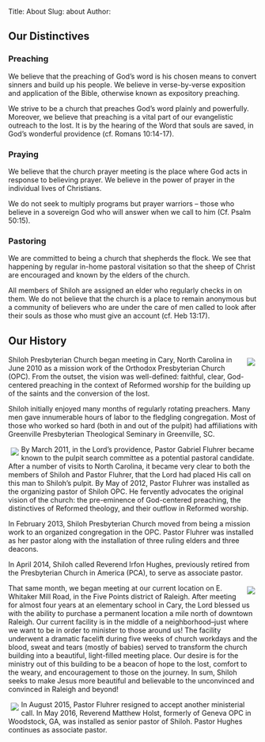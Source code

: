Title: About
Slug: about
Author:

## Our Distinctives

### Preaching

We believe that the preaching of God’s word is his chosen means to convert sinners and build up his people. We believe in verse-by-verse exposition and application of the Bible, otherwise known as expository preaching.

We strive to be a church that preaches God’s word plainly and powerfully. Moreover, we believe that preaching is a vital part of our evangelistic outreach to the lost. It is by the hearing of the Word that souls are saved, in God’s wonderful providence (cf. Romans 10:14-17).

### Praying

We believe that the church prayer meeting is the place where God acts in response to believing prayer. We believe in the power of prayer in the individual lives of Christians.

We do not seek to multiply programs but prayer warriors – those who believe in a sovereign God who will answer when we call to him (Cf. Psalm 50:15).

### Pastoring

We are committed to being a church that shepherds the flock. We see that happening by regular in-home pastoral visitation so that the sheep of Christ are encouraged and known by the elders of the church.

All members of Shiloh are assigned an elder who regularly checks in on them. We do not believe that the church is a place to remain anonymous but a community of believers who are under the care of men called to look after their souls as those who must give an account (cf. Heb 13:17).

## Our History


<img class="img_right thumbnail" style="max-width:400px;float:right;margin:5px;" src="/static/gym.jpg">

Shiloh Presbyterian Church began meeting in Cary, North Carolina in June 2010 as a mission work of the Orthodox Presbyterian Church (OPC). From the outset, the vision was well-defined: faithful, clear, God-centered preaching in the context of Reformed worship for the building up of the saints and the conversion of the lost.

Shiloh initially enjoyed many months of regularly rotating preachers. Many men gave innumerable hours of labor to the fledgling congregation. Most of those who worked so hard (both in and out of the pulpit) had affiliations with Greenville Presbyterian Theological Seminary in Greenville, SC.

<img class="pull_right thumbnail" style="max-width:320px;margin:5px;float:left;" src="/static/fluhrer.jpg">

By March 2011, in the Lord’s providence, Pastor Gabriel Fluhrer became known to the pulpit search committee as a potential pastoral candidate. After a number of visits to North Carolina, it became very clear to both the members of Shiloh and Pastor Fluhrer, that the Lord had placed His call on this man to Shiloh’s pulpit. By May of 2012, Pastor Fluhrer was installed as the organizing pastor of Shiloh OPC. He fervently advocates the original vision of the church: the pre-eminence of God-centered preaching, the distinctives of Reformed theology, and their outflow in Reformed worship.

In February 2013, Shiloh Presbyterian Church moved from being a mission work to an organized congregation in the OPC. Pastor Fluhrer was installed as her pastor along with the installation of three ruling elders and three deacons.

In April 2014, Shiloh called Reverend Irfon Hughes, previously retired from the Presbyterian Church in America (PCA), to serve as associate pastor.

<img class="pull_right thumbnail" style="max-width:320px;margin:5px;float:right;" src="/static/irfon.jpg">

That same month, we began meeting at our current location on E. Whitaker Mill Road, in the Five Points district of Raleigh. After meeting for almost four years at an elementary school in Cary, the Lord blessed us with the ability to purchase a permanent location a mile north of downtown Raleigh. Our current facility is in the middle of a neighborhood–just where we want to be in order to minister to those around us! The facility underwent a dramatic facelift during five weeks of church workdays and the blood, sweat and tears (mostly of babies) served to transform the church building into a beautiful, light-filled meeting place. Our desire is for the ministry out of this building to be a beacon of hope to the lost, comfort to the weary, and encouragement to those on the journey. In sum, Shiloh seeks to make Jesus more beautiful and believable to the unconvinced and convinced in Raleigh and beyond!


<img class="pull_right thumbnail" style="max-width:320px;margin:5px;float:left;" src="/static/holst.jpg">

In August 2015, Pastor Fluhrer resigned to accept another ministerial call. In May 2016, Reverend Matthew Holst, formerly of Geneva OPC in Woodstock, GA, was installed as senior pastor of Shiloh. Pastor Hughes continues as associate pastor.


